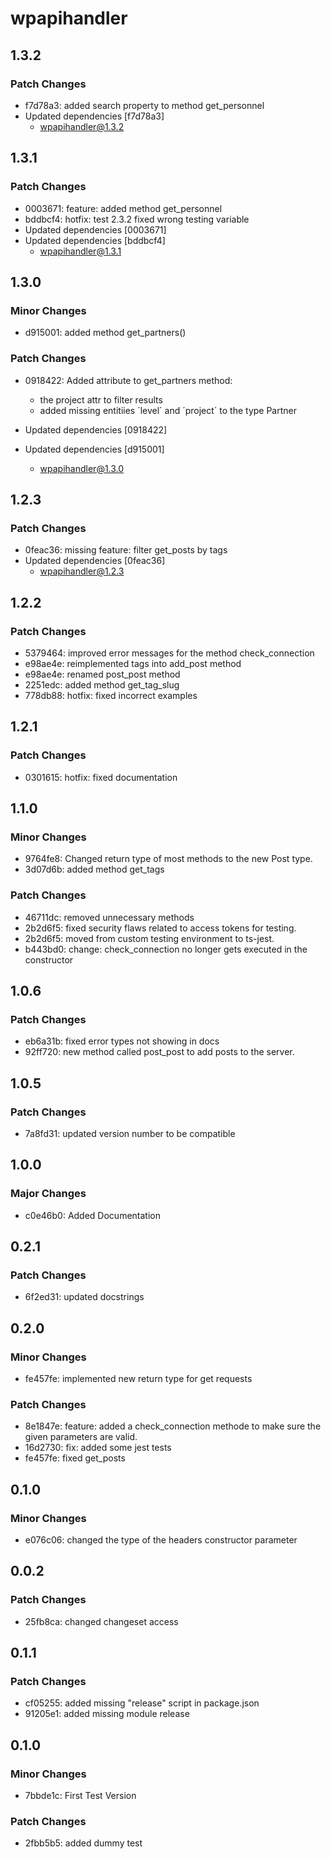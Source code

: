# wpapihandler

## 1.3.2

### Patch Changes

- f7d78a3: added search property to method get_personnel
- Updated dependencies [f7d78a3]
  - wpapihandler@1.3.2

## 1.3.1

### Patch Changes

- 0003671: feature: added method get_personnel
- bddbcf4: hotfix: test 2.3.2 fixed wrong testing variable
- Updated dependencies [0003671]
- Updated dependencies [bddbcf4]
  - wpapihandler@1.3.1

## 1.3.0

### Minor Changes

- d915001: added method get_partners()

### Patch Changes

- 0918422: Added attribute to get_partners method:

  - the project attr to filter results
  - added missing entitiies ´level´ and ´project´ to the type Partner

- Updated dependencies [0918422]
- Updated dependencies [d915001]
  - wpapihandler@1.3.0

## 1.2.3

### Patch Changes

- 0feac36: missing feature: filter get_posts by tags
- Updated dependencies [0feac36]
  - wpapihandler@1.2.3

## 1.2.2

### Patch Changes

- 5379464: improved error messages for the method check_connection
- e98ae4e: reimplemented tags into add_post method
- e98ae4e: renamed post_post method
- 2251edc: added method get_tag_slug
- 778db88: hotfix: fixed incorrect examples

## 1.2.1

### Patch Changes

- 0301615: hotfix: fixed documentation

## 1.1.0

### Minor Changes

- 9764fe8: Changed return type of most methods to the new Post type.
- 3d07d6b: added method get_tags

### Patch Changes

- 46711dc: removed unnecessary methods
- 2b2d6f5: fixed security flaws related to access tokens for testing.
- 2b2d6f5: moved from custom testing environment to ts-jest.
- b443bd0: change: check_connection no longer gets executed in the constructor

## 1.0.6

### Patch Changes

- eb6a31b: fixed error types not showing in docs
- 92ff720: new method called post_post to add posts to the server.

## 1.0.5

### Patch Changes

- 7a8fd31: updated version number to be compatible

## 1.0.0

### Major Changes

- c0e46b0: Added Documentation

## 0.2.1

### Patch Changes

- 6f2ed31: updated docstrings

## 0.2.0

### Minor Changes

- fe457fe: implemented new return type for get requests

### Patch Changes

- 8e1847e: feature: added a check_connection methode to make sure the given parameters are valid.
- 16d2730: fix: added some jest tests
- fe457fe: fixed get_posts

## 0.1.0

### Minor Changes

- e076c06: changed the type of the headers constructor parameter

## 0.0.2

### Patch Changes

- 25fb8ca: changed changeset access

## 0.1.1

### Patch Changes

- cf05255: added missing "release" script in package.json
- 91205e1: added missing module release

## 0.1.0

### Minor Changes

- 7bbde1c: First Test Version

### Patch Changes

- 2fbb5b5: added dummy test

